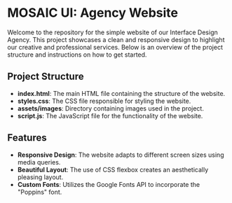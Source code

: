 # MOSAIC UI: Agency Website

Welcome to the repository for the simple website of our Interface Design Agency. This project showcases a clean and responsive design to highlight our creative and professional services. Below is an overview of the project structure and instructions on how to get started.

## Project Structure

- **index.html**: The main HTML file containing the structure of the website.
- **styles.css**: The CSS file responsible for styling the website.
- **assets/images**: Directory containing images used in the project.
- **script.js**: The JavaScript file for the functionality of the website.

 ## Features

- **Responsive Design**: The website adapts to different screen sizes using media queries.
- **Beautiful Layout**: The use of CSS flexbox creates an aesthetically pleasing layout.
- **Custom Fonts**: Utilizes the Google Fonts API to incorporate the "Poppins" font.
  
